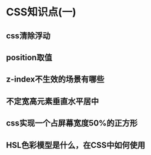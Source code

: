 # CSS知识点(一)

## css清除浮动 

## position取值

## z-index不生效的场景有哪些 

## 不定宽高元素垂直水平居中 

## css实现一个占屏幕宽度50%的正方形 

## HSL色彩模型是什么，在CSS中如何使用